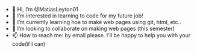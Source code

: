 - 👋 Hi, I’m @MatiasLeyton01
- 👀 I’m interested in learning to code for my future job!
- 🌱 I’m currently learning hoe to make web pages using git, html, etc..
- 💞️ I’m looking to collaborate on making web pages (this semester)
- 📫 How to reach me: by email please. I'll be happy to help you with your code(if I can)



<!---
MatiasLeyton01/MatiasLeyton01 is a ✨ special ✨ repository because its `README.md` (this file) appears on your GitHub profile.
You can click the Preview link to take a look at your changes.
--->
